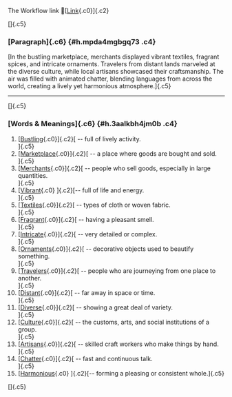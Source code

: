 The Workflow link
👏[[Link](https://www.google.com/url?q=http://www.google.com&sa=D&source=editors&ust=1755883639564835&usg=AOvVaw0Q-lYceB5xa8jatZDd68D8){.c0}]{.c2}

[]{.c5}

### [Paragraph]{.c6} {#h.mpda4mgbgq73 .c4}

[In the bustling marketplace, merchants displayed vibrant textiles,
fragrant spices, and intricate ornaments. Travelers from distant lands
marveled at the diverse culture, while local artisans showcased their
craftsmanship. The air was filled with animated chatter, blending
languages from across the world, creating a lively yet harmonious
atmosphere.]{.c5}

------------------------------------------------------------------------

[]{.c5}

### [Words & Meanings]{.c6} {#h.3aalkbh4jm0b .c4}

1.  [[Bustling](https://www.google.com/url?q=http://www.google.com&sa=D&source=editors&ust=1755883639565509&usg=AOvVaw0FGE1_iIIFj2YSJAZboTEz){.c0}]{.c2}[ --
    full of lively activity.\
    ]{.c5}
2.  [[Marketplace](https://www.google.com/url?q=http://www.google.com&sa=D&source=editors&ust=1755883639565633&usg=AOvVaw0wvF5SytxLci0Pw0tNVF2O){.c0}]{.c2}[ --
    a place where goods are bought and sold.\
    ]{.c5}
3.  [[Merchants](https://www.google.com/url?q=http://www.google.com&sa=D&source=editors&ust=1755883639565765&usg=AOvVaw29z60OgICIxcQ_E6mqhJTK){.c0}]{.c2}[ --
    people who sell goods, especially in large quantities.\
    ]{.c5}
4.  [[Vibrant](https://www.google.com/url?q=http://www.google.com&sa=D&source=editors&ust=1755883639565883&usg=AOvVaw11mznq9ZXUvq1CItlVYKAb){.c0}
    ]{.c2}[-- full of life and energy.\
    ]{.c5}
5.  [[Textiles](https://www.google.com/url?q=http://www.google.com&sa=D&source=editors&ust=1755883639565974&usg=AOvVaw19M1W_F7imxgtMheszLt-6){.c0}]{.c2}[ --
    types of cloth or woven fabric.\
    ]{.c5}
6.  [[Fragrant](https://www.google.com/url?q=http://www.google.com&sa=D&source=editors&ust=1755883639566091&usg=AOvVaw0sr0rh0Y4gqLz2dbs1djBs){.c0}]{.c2}[ --
    having a pleasant smell.\
    ]{.c5}
7.  [[Intricate](https://www.google.com/url?q=http://www.google.com&sa=D&source=editors&ust=1755883639566186&usg=AOvVaw18-KQjonF1TBDKL8S-kono){.c0}]{.c2}[ --
    very detailed or complex.\
    ]{.c5}
8.  [[Ornaments](https://www.google.com/url?q=http://www.google.com&sa=D&source=editors&ust=1755883639566287&usg=AOvVaw3pAJWABCf9APJsh-eD8NGa){.c0}]{.c2}[ --
    decorative objects used to beautify something.\
    ]{.c5}
9.  [[Travelers](https://www.google.com/url?q=http://www.google.com&sa=D&source=editors&ust=1755883639566394&usg=AOvVaw26o0GJaRKcZbFbq9u28xkL){.c0}]{.c2}[ --
    people who are journeying from one place to another.\
    ]{.c5}
10. [[Distant](https://www.google.com/url?q=http://www.google.com&sa=D&source=editors&ust=1755883639566507&usg=AOvVaw0OAszOJQvyOj0JVVEoX6_Y){.c0}]{.c2}[ --
    far away in space or time.\
    ]{.c5}
11. [[Diverse](https://www.google.com/url?q=http://www.google.com&sa=D&source=editors&ust=1755883639566599&usg=AOvVaw18Rrn0mTFehm95qOJamNz7){.c0}]{.c2}[ --
    showing a great deal of variety.\
    ]{.c5}
12. [[Culture](https://www.google.com/url?q=http://www.google.com&sa=D&source=editors&ust=1755883639566696&usg=AOvVaw3K6ZQed3fZqw7q2JxymG_c){.c0}]{.c2}[ --
    the customs, arts, and social institutions of a group.\
    ]{.c5}
13. [[Artisans](https://www.google.com/url?q=http://www.google.com&sa=D&source=editors&ust=1755883639566820&usg=AOvVaw0Yald5YbdzQIWgTtCoOQeo){.c0}]{.c2}[ --
    skilled craft workers who make things by hand.\
    ]{.c5}
14. [[Chatter](https://www.google.com/url?q=http://www.google.com&sa=D&source=editors&ust=1755883639566929&usg=AOvVaw1Dq4ZjQ0l5rgZMnWz6jgAC){.c0}]{.c2}[ --
    fast and continuous talk.\
    ]{.c5}
15. [[Harmonious](https://www.google.com/url?q=http://www.google.com&sa=D&source=editors&ust=1755883639567023&usg=AOvVaw0-rRz2nNXu2cX-CUPcQDlx){.c0}
    ]{.c2}[-- forming a pleasing or consistent whole.]{.c5}

[]{.c5}
